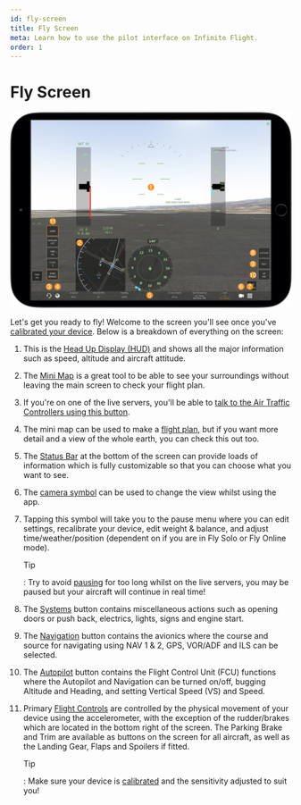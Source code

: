 ```yaml
---
id: fly-screen
title: Fly Screen
meta: Learn how to use the pilot interface on Infinite Flight.
order: 1
---
```


# Fly Screen

![Fly Screen](_images/manual/frames/hud-screen.jpg)



Let&#39;s get you ready to fly! Welcome to the screen you'll see once you've [calibrated your device](/guide/getting-started/pilot-user-interface/calibration#calibration). Below is a breakdown of everything on the screen:



1. This is the [Head Up Display (HUD)](/guide/getting-started/pilot-user-interface/hud#head-up-display-(hud)) and shows all the major information such as speed, altitude and aircraft attitude. 

   

2. The [Mini Map](/guide/getting-started/pilot-user-interface/mini-map#mini-map) is a great tool to be able to see your surroundings without leaving the main screen to check your flight plan.

   

3. If you&#39;re on one of the live servers, you'll be able to [talk to the Air Traffic Controllers using this button](/guide/getting-started/pilot-user-interface/communication#communication). 

   

4. The mini map can be used to make a [flight plan](/guide/getting-started/pilot-user-interface/flight-plan#flight-plan-screen), but if you want more detail and a view of the whole earth, you can check this out too. 

   

5. The [Status Bar](/guide/getting-started/pilot-user-interface/status-bar#status-bar) at the bottom of the screen can provide loads of information which is fully customizable so that you can choose what you want to see. 

   

6. The [camera symbol](/guide/getting-started/pilot-user-interface/cameras#camera) can be used to change the view whilst using the app. 

   

7. Tapping this symbol will take you to the pause menu where you can edit settings, recalibrate your device, edit weight &amp; balance, and adjust time/weather/position (dependent on if you are in Fly Solo or Fly Online mode).

   

   Tip

   : Try to avoid [pausing](/guide/getting-started/pilot-user-interface/pause-menu#pause-menu) for too long whilst on the live servers, you may be paused but your aircraft will continue in real time! 

   

8. The [Systems](/guide/getting-started/pilot-user-interface/systems#systems) button contains miscellaneous actions such as opening doors or push back, electrics, lights, signs and engine start. 

   

9. The [Navigation](/guide/getting-started/pilot-user-interface/navigation#navigation) button contains the avionics where the course and source for navigating using NAV 1 &amp; 2, GPS, VOR/ADF and ILS can be selected.

   

10. The [Autopilot](/guide/getting-started/pilot-user-interface/autopilot#autopilot) button contains the Flight Control Unit (FCU) functions where the Autopilot and Navigation can be turned on/off, bugging Altitude and Heading, and setting Vertical Speed (VS) and Speed. 

    

11. Primary [Flight Controls](/guide/getting-started/pilot-user-interface/flight-controls#flight-controls) are controlled by the physical movement of your device using the accelerometer, with the exception of the rudder/brakes which are located in the bottom right of the screen. The Parking Brake and Trim are available as buttons on the screen for all aircraft, as well as the Landing Gear, Flaps and Spoilers if fitted.

    

    Tip

    : Make sure your device is [calibrated](/guide/getting-started/pilot-user-interface/calibration#calibration) and the sensitivity adjusted to suit you! 

